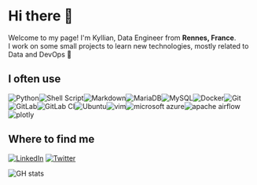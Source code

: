 # Hi there 👋
Welcome to my page! I'm Kyllian, Data Engineer from **Rennes, France**.  
I work on some small projects to learn new technologies, mostly related to Data and DevOps 🚀

## I often use
![Python](https://img.shields.io/badge/python-3670A0?style=for-the-badge&logo=python&logoColor=ffdd54)![Shell Script](https://img.shields.io/badge/shell_script-%23121011.svg?style=for-the-badge&logo=gnu-bash&logoColor=white)![Markdown](https://img.shields.io/badge/markdown-%23000000.svg?style=for-the-badge&logo=markdown&logoColor=white)![MariaDB](https://img.shields.io/badge/MariaDB-003545?style=for-the-badge&logo=mariadb&logoColor=white)![MySQL](https://img.shields.io/badge/mysql-%2300f.svg?style=for-the-badge&logo=mysql&logoColor=white)![Docker](https://img.shields.io/badge/docker-%230db7ed.svg?style=for-the-badge&logo=docker&logoColor=white)![Git](https://img.shields.io/badge/git-%23F05033.svg?style=for-the-badge&logo=git&logoColor=white)![GitLab](https://img.shields.io/badge/gitlab-%23181717.svg?style=for-the-badge&logo=gitlab&logoColor=white)![GitLab CI](https://img.shields.io/badge/gitlab%20ci-%23181717.svg?style=for-the-badge&logo=gitlab&logoColor=white)![Ubuntu](https://img.shields.io/badge/Ubuntu-E95420?style=for-the-badge&logo=ubuntu&logoColor=white)![vim](https://img.shields.io/badge/vim-%23009639.svg?style=for-the-badge&logo=vim&logoColor=white)![microsoft azure](https://img.shields.io/badge/microsoft%20azure-%231563FF?style=for-the-badge&logo=microsoftazure&logoColor=white)![apache airflow](https://img.shields.io/badge/apache%20airflow-000050?style=for-the-badge&logo=apacheairflow&logoColor=white)![plotly](https://img.shields.io/badge/plotly-cc0000?style=for-the-badge&logo=plotly&logoColor=white)

## Where to find me
[![LinkedIn](https://img.shields.io/badge/linkedin-%230077B5.svg?style=for-the-badge&logo=linkedin&logoColor=white)](https://www.linkedin.com/in/kyllian-b%C3%A9guin-733bbb150/) [![Twitter](https://img.shields.io/badge/Twitter-%231DA1F2.svg?style=for-the-badge&logo=Twitter&logoColor=white)](https://twitter.com/BeguinKyllian)

![GH stats](https://github-readme-stats.vercel.app/api?username=KyllianBeguin&show_icons=true&theme=gruvbox)
